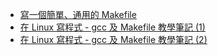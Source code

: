 


* [寫一個簡單、通用的 Makefile](https://blog.jaycetyle.com/2018/01/simple-general-makefile/)
* [在 Linux 寫程式 - gcc 及 Makefile 教學筆記 (1)](https://blog.jaycetyle.com/2015/01/linux-gcc-makefile/)
* [在 Linux 寫程式 - gcc 及 Makefile 教學筆記 (2)](https://blog.jaycetyle.com/2015/01/linux-gcc-makefile-2/)
